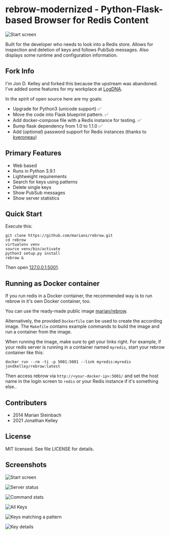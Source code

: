 rebrow-modernized - Python-Flask-based Browser for Redis Content
=====================================================

![Start screen](https://farm4.staticflickr.com/3913/14615623267_c4a38b4fe1_c.jpg)

Built for the developer who needs to look into a Redis store.
Allows for inspection and deletion of keys and follows PubSub messages. Also displays
some runtime and configuration information.

## Fork Info

I'm Jon D. Kelley and forked this because the upstream was abandoned.
I've added some features for my workplace at [LogDNA](https://logdna.com/).

In the spirit of open source here are my goals:

* Upgrade for Python3 (unicode support) ✅
* Move the code into Flask blueprint pattern. ✅
* Add docker-compose file with a Redis instance for testing. ✅
* Bump flask dependency from 1.0 to 1.1.0 ✅
* Add (*optional*) password support for Redis instances (thanks to [kveroneau](https://github.com/kveroneau))

## Primary Features

* Web based
* Runs in Python 3.9.1
* Lightweight requirements
* Search for keys using patterns
* Delete single keys
* Show PubSub messages
* Show server statistics

## Quick Start

Execute this:

    git clone https://github.com/marians/rebrow.git
    cd rebrow
    virtualenv venv
    source venv/bin/activate
    python3 setup.py install
    rebrow &

Then open [127.0.0.1:5001](http://127.0.0.1:5001).

## Running as Docker container

If you run redis in a Docker container, the recommended way is to run rebrow in it's own Docker container, too.

You can use the ready-made public image [marian/rebrow](https://registry.hub.docker.com/u/marian/rebrow/).

Alternatively, the provided `Dockerfile` can be used to create the according image. The `Makefile` contains example commands to build the image and run a container from the image.

When running the image, make sure to get your links right. For example, if your redis server is running in a container named `myredis`, start your rebrow container like this:

```
docker run --rm -ti -p 5001:5001 --link myredis:myredis jondkelley/rebrow:latest
```

Then access rebrow via `http://<your-docker-ip>:5001/` and set the host name in the login screen to `redis` or your Redis instance if it's something else..

## Contributers

* 2014 Marian Steinbach
* 2021 Jonathan Kelley

## License

MIT licensed. See file LICENSE for details.

## Screenshots

![Start screen](https://farm4.staticflickr.com/3913/14615623267_c4a38b4fe1_c.jpg)

![Server status](https://farm3.staticflickr.com/2897/14615432280_b379e0f0af_c.jpg)

![Command stats](https://farm4.staticflickr.com/3902/14801787802_0c9b518f32_c.jpg)

![All Keys](https://farm4.staticflickr.com/3887/14615526428_ea251f2600_c.jpg)

![Keys matching a pattern](https://farm4.staticflickr.com/3887/14615482059_dda867f87f_c.jpg)

![Key details](https://farm6.staticflickr.com/5574/14779149896_f7194f0f7c_c.jpg)

